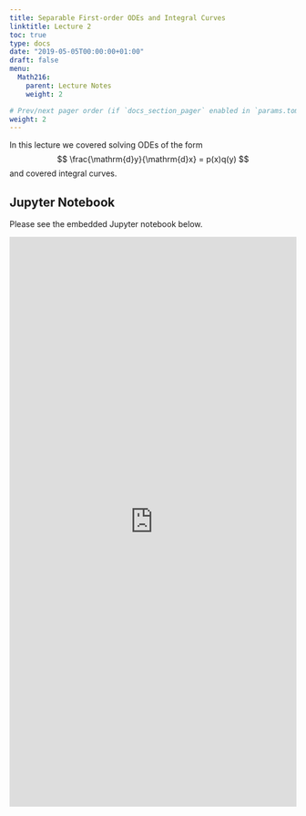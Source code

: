 ```yaml
---
title: Separable First-order ODEs and Integral Curves
linktitle: Lecture 2
toc: true
type: docs
date: "2019-05-05T00:00:00+01:00"
draft: false
menu:
  Math216:
    parent: Lecture Notes
    weight: 2

# Prev/next pager order (if `docs_section_pager` enabled in `params.toml`)
weight: 2
---
```

In this lecture we covered solving ODEs of the form
$$
\frac{\mathrm{d}y}{\mathrm{d}x} = p(x)q(y)
$$
and covered integral curves.

## Jupyter Notebook
Please see the embedded Jupyter notebook below.

<iframe
      src="http://nbviewer.jupyter.org/url/homepages.uc.edu/~bilman/216notes/216Lecture2.ipynb?flush_cache=true"
      width="100%"
      height="1000px"
      style="border:none;">
    </iframe>
